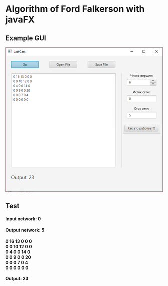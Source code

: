 
Algorithm of Ford Falkerson with javaFX 
===
## Example GUI


![](/screenshots/screen1.PNG "sceenshot")

## Test 

#### Input network: 0 <br/> 
#### Output network: 5 <br/> 


**0 16 13 0 0 0** <br/> 
**0 0 10 12 0 0** <br/> 
**0 4 0 0 14 0** <br/> 
**0 0 9 0 0 20** <br/> 
**0 0 0 7 0 4** <br/> 
**0 0 0 0 0 0** <br/> 
<br/> 
**Output: 23** 

